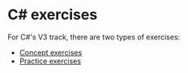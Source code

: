 # C&#35; exercises

For C#'s V3 track, there are two types of exercises:

- [Concept exercises][concept-exercises]
- [Practice exercises][practice-exercises]

[concept-exercises]: ./concept/README.md
[practice-exercises]: ./practice/README.md
